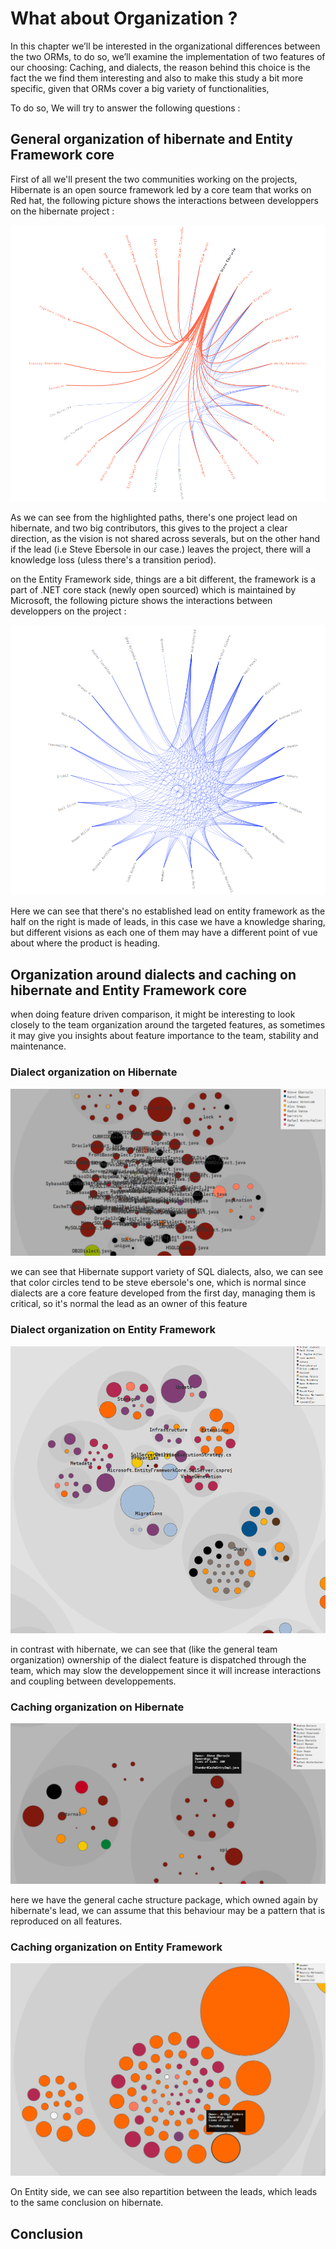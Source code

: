 # What about Organization ?

In this chapter we’ll be interested in the organizational differences between the two ORMs, to do so, we’ll examine the implementation of two features of our choosing: Caching, and dialects, the reason behind this choice is the fact the we find them interesting and also to make this study a bit more specific, given that ORMs cover a big variety of functionalities,

To do so, We will try to answer the following questions :

## General organization of hibernate and Entity Framework core

First of all we'll present the two communities working on the projects, Hibernate is an open source framework led by a core team that works on Red hat, the following picture shows the interactions between developpers on the hibernate project :

![](/assets/lead.png)

As we can see from the highlighted paths, there's one project lead on hibernate, and two big contributors, this gives to the project a clear direction, as the vision is not shared across severals, but on the other hand if the lead \(i.e Steve Ebersole in our case.\) leaves the project, there will  a knowledge loss \(uless there's a transition period\).

on the Entity Framework side, things are a bit different, the framework is a part of .NET core stack \(newly open sourced\) which is maintained by Microsoft, the following picture shows the interactions between developpers on the project :

![](/assets/leadEntity.png)

Here we can see that there's no established lead on entity framework as the half on the right is made of leads, in this case we have a knowledge sharing, but different visions as each one of them may have a different point of vue about where the product is heading.

## Organization around dialects and caching on hibernate and Entity Framework core

when doing feature driven comparison, it might be interesting to look closely to the team organization around the targeted features, as sometimes it may give you insights about feature importance to the team, stability and maintenance.



### Dialect organization on Hibernate

![](/assets/ownership.png)

we can see that Hibernate support variety of SQL dialects, also, we can see that color circles tend to be steve ebersole's one, which is normal since dialects are a core feature developed from the first day, managing them is critical, so it's normal the lead as an owner of this feature

### Dialect organization on Entity Framework

![](/assets/dialect_entityFramework.png)

in contrast with hibernate, we can see that \(like the general team organization\) ownership of the dialect feature is dispatched through the team, which may slow the developpement since it will increase interactions and coupling between developpements.



### Caching organization on Hibernate

![](/assets/cache_feature_h.png)

here we have the general cache structure package, which owned again by hibernate's lead, we can assume that this behaviour may be a pattern that is reproduced on all features.

### Caching organization on Entity Framework

![](/assets/cache_feature_en.png)

On Entity side, we can see also repartition between the leads, which leads to the same conclusion on hibernate.



## Conclusion





